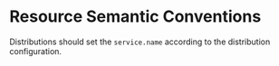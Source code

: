 # Resource Semantic Conventions

Distributions should set the `service.name` according to the distribution configuration.
